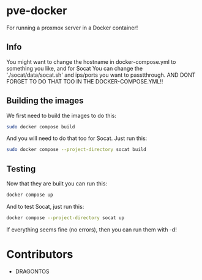 # pve-docker
For running a proxmox server in a Docker container!

## Info
You might want to change the hostname in docker-compose.yml to something you like, and for Socat
You can change the './socat/data/socat.sh' and ips/ports you want to passtthrough. AND DONT FORGET TO DO THAT
TOO IN THE DOCKER-COMPOSE.YML!!

## Building the images
We first need to build the images to do this:
```bash
sudo docker compose build
```
And you will need to do that too for Socat. Just run this:
```bash
sudo docker compose --project-directory socat build
```

## Testing
Now that they are built you can run this:
```bash
docker compose up
```
And to test Socat, just run this:
```bash
docker compose --project-directory socat up
```
If everything seems fine (no errors), then you can run them with -d!

# Contributors
- DRAGONTOS


